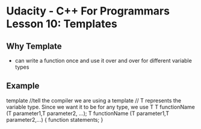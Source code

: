 # Udacity - C++ For Programmars Lesson 10: Templates

## Why Template
- can write a function once and use it over and over for different variable types

## Example
  template <typename T>  //tell the compiler we are using a template
  // T represents the variable type. Since we want it to be for any type, we use T
  T  functionName (T parameter1,T parameter2, ...); 
  T functionName (T  parameter1,T  parameter2,...)
  {
      function statements;
  }
